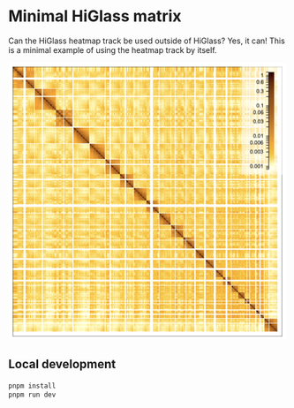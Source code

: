 # Minimal HiGlass matrix

Can the HiGlass heatmap track be used outside of HiGlass? Yes, it can! This is a minimal example of using the heatmap track by itself.

![Matrix](./matrix.png)

## Local development 
```
pnpm install
pnpm run dev
```
